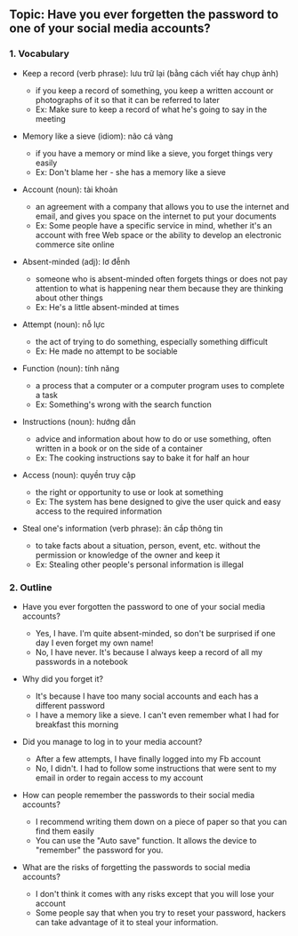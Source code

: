 ## Topic: Have you ever forgetten the password to one of your social media accounts?

### 1. Vocabulary
- Keep a record (verb phrase): lưu trữ lại (bằng cách viết hay chụp ảnh)
  + if you keep a record of something, you keep a written account or photographs of it so that it can be referred to later
  + Ex: Make sure to keep a record of what he's going to say in the meeting

- Memory like a sieve (idiom): não cá vàng
  + if you have a memory or mind like a sieve, you forget things very easily
  + Ex: Don't blame her - she has a memory like a sieve

- Account (noun): tài khoản
  + an agreement with a company that allows you to use the internet and email, and gives you space on the internet to put your documents
  + Ex: Some people have a specific service in mind, whether it's an account with free Web space or the ability to develop an electronic commerce site online

- Absent-minded (adj): lơ đễnh
  + someone who is absent-minded often forgets things or does not pay attention to what is happening near them because they are thinking about other things
  + Ex: He's a little absent-minded at times

- Attempt (noun): nỗ lực
  + the act of trying to do something, especially something difficult
  + Ex: He made no attempt to be sociable

- Function (noun): tính năng
  + a process that a computer or a computer program uses to complete a task
  + Ex: Something's wrong with the search function

- Instructions (noun): hướng dẫn
  + advice and information about how to do or use something, often written in a book or on the side of a container
  + Ex: The cooking instructions say to bake it for half an hour

- Access (noun): quyền truy cập
  + the right or opportunity to use or look at something
  + Ex: The system has bene designed to give the user quick and easy access to the required information

- Steal one's information (verb phrase): ăn cắp thông tin
  + to take facts about a situation, person, event, etc. without the permission or knowledge of the owner and keep it
  + Ex: Stealing other people's personal information is illegal

### 2. Outline
- Have you ever forgotten the password to one of your social media accounts?
  + Yes, I have. I'm quite absent-minded, so don't be surprised if one day I even forget my own name!
  + No, I have never. It's because I always keep a record of all my passwords in a notebook

- Why did you forget it?
  + It's because I have too many social accounts and each has a different password
  + I have a memory like a sieve. I can't even remember what I had for breakfast this morning

- Did you manage to log in to your media account?
  + After a few attempts, I have finally logged into my Fb account
  + No, I didn't. I had to follow some instructions that were sent to my email in order to regain access to my account

- How can people remember the passwords to their social media accounts?
  + I recommend writing them down on a piece of paper so that you can find them easily
  + You can use the "Auto save" function. It allows the device to "remember" the password for you.

- What are the risks of forgetting the passwords to social media accounts?
  + I don't think it comes with any risks except that you will lose your account
  + Some people say that when you try to reset your password, hackers can take advantage of it to steal your information.